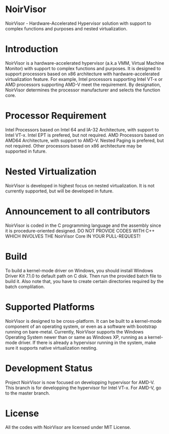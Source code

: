 # NoirVisor

NoirVisor - Hardware-Accelerated Hypervisor solution with support to complex functions and purposes and nested virtualization.

# Introduction
NoirVisor is a hardware-accelerated hypervisor (a.k.a VMM, Virtual Machine Monitor) with support to complex functions and purposes. It is designed to support processors based on x86 architecture with hardware-accelerated virtualization feature. For example, Intel processors supporting Intel VT-x or AMD processors supporting AMD-V meet the requirement. By designation, NoirVisor determines the processor manufacturer and selects the function core.

# Processor Requirement
Intel Processors based on Intel 64 and IA-32 Architecture, with support to Intel VT-x. Intel EPT is prefered, but not required.
AMD Processors based on AMD64 Architecture, with support to AMD-V. Nested Paging is prefered, but not required.
Other processors based on x86 architecture may be supported in future.

# Nested Virtualization
NoirVisor is developed in highest focus on nested virtualization. It is not currently supported, but will be developed in future.

# Announcement to all contributors
NoirVisor is coded in the C programming language and the assembly since it is procedure-oriented designed.
DO NOT PROVIDE CODES WITH C++ WHICH INVOLVES THE NoirVisor Core IN YOUR PULL-REQUEST!

# Build
To build a kernel-mode driver on Windows, you should install Windows Driver Kit 7.1.0 to default path on C disk. Then run the provided batch file to build it.
Also note that, you have to create certain directories required by the batch complilation.

# Supported Platforms
NoirVisor is designed to be cross-platform. It can be built to a kernel-mode component of an operating system, or even as a software with bootstrap running on bare-metal.
Currently, NoirVisor supports the Windows Operating System newer than or same as Windows XP, running as a kernel-mode driver.
If there is already a hypervisor running in the system, make sure it supports native virtualization nesting.

# Development Status
Project NoirVisor is now focused on developping hypervisor for AMD-V.
This branch is for developping the hypervisor for Intel VT-x.
For AMD-V, go to the master branch.

# License
All the codes with NoirVisor are licensed under MIT License.